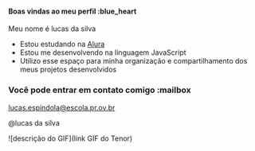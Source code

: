 #### Boas vindas ao meu perfil :blue_heart

Meu nome é lucas da silva 

- Estou estudando na [Alura](https://www.alura.com.br)
- Estou me desenvolvendo na linguagem JavaScript
- Utilizo esse espaço para minha organização e compartilhamento dos meus projetos desenvolvidos

### Você pode entrar em contato comigo :mailbox

lucas.espindola@escola.pr.ov.br

@lucas da silva

![descrição do GIF](link GIF do Tenor)
